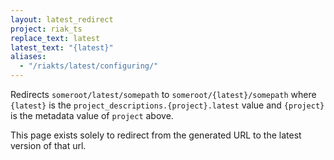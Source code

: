 ```yaml
---
layout: latest_redirect
project: riak_ts
replace_text: latest
latest_text: "{latest}"
aliases:
  - "/riakts/latest/configuring/"
---
```


Redirects `someroot/latest/somepath` to `someroot/{latest}/somepath` 
where `{latest}` is the `project_descriptions.{project}.latest` value
and `{project}` is the metadata value of `project` above.

This page exists solely to redirect from the generated URL to the latest version of
that url.




